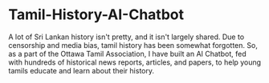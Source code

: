 # Tamil-History-AI-Chatbot
A lot of Sri Lankan history isn't pretty, and it isn't largely shared. Due to censorship and media bias, tamil history has been somewhat forgotten. So, as a part of the Ottawa Tamil Association, I have built an AI Chatbot, fed with hundreds of historical news reports, articles, and papers, to help young tamils educate and learn about their history.
